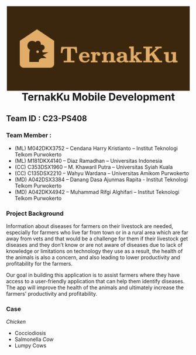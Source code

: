 <h1 align="center">
  <img align="center" src="Image/Logo_TernakKu_1.png"  width="500"></img>
<br>
TernakKu Mobile Development 
</h1>

## Team ID		: C23-PS408
### Team Member		: 
* (ML)	M042DKX3752 – Cendana Harry Kristianto – Institut Teknologi Telkom Purwokerto
* (ML)	M181DKX4140 – Diaz Ramadhan – Universitas Indonesia
* (CC)	C353DSX1960 – M. Khawaril Putra – Universitas Syiah Kuala
* (CC)	C135DSX2210 – Wahyu Wardana – Universitas Amikom Purwokerto
* (MD)	A042DSX3384 – Danang Dasa Ajunmas Rapita - Institut Teknologi Telkom Purwokerto
* (MD)  A042DKX4942 – Muhammad Rifgi Alghifari – Institut Teknologi Telkom Purwokerto

### Project Background
Information about diseases for farmers on their livestock are needed, especially for farmers who live far from town or in a rural area which are far away from vets and that would be a challenge for them if their livestock get diseases and they don’t know or are not aware of diseases due to lack of knowledge or limitations on technology they use as a result, the health of the animals is also a concern, and also leading to lower productivity and profitability for the farmers. 

Our goal in building this application is to assist farmers where they have access to a user-friendly application that can help them identify diseases. The app will improve the health of the animals and ultimately increase the farmers' productivity and profitability.

### Case
*Chicken*
* Cocciodiosis
* Salmonella
*Cow*
* Lumpy Cows
